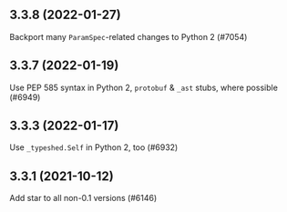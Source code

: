 ## 3.3.8 (2022-01-27)

Backport many `ParamSpec`-related changes to Python 2 (#7054)

## 3.3.7 (2022-01-19)

Use PEP 585 syntax in Python 2, `protobuf` & `_ast` stubs, where possible (#6949)

## 3.3.3 (2022-01-17)

Use `_typeshed.Self` in Python 2, too (#6932)

## 3.3.1 (2021-10-12)

Add star to all non-0.1 versions (#6146)

